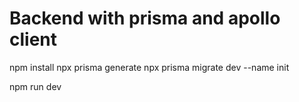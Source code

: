 # Backend with prisma and apollo client

npm install
npx prisma generate 
npx prisma migrate dev --name init

npm run dev